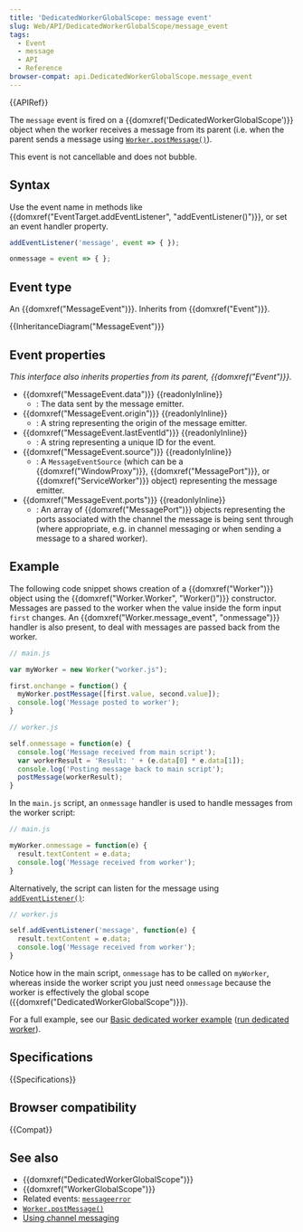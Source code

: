 ```yaml
---
title: 'DedicatedWorkerGlobalScope: message event'
slug: Web/API/DedicatedWorkerGlobalScope/message_event
tags:
  - Event
  - message
  - API
  - Reference
browser-compat: api.DedicatedWorkerGlobalScope.message_event
---
```

{{APIRef}}

The `message` event is fired on a {{domxref('DedicatedWorkerGlobalScope')}} object when the worker receives a message from its parent (i.e. when the parent sends a message using [`Worker.postMessage()`](/en-US/docs/Web/API/Worker/postMessage)).

This event is not cancellable and does not bubble.

## Syntax

Use the event name in methods like {{domxref("EventTarget.addEventListener", "addEventListener()")}}, or set an event handler property.

```js
addEventListener('message', event => { });

onmessage = event => { };
```

## Event type

An {{domxref("MessageEvent")}}. Inherits from {{domxref("Event")}}.

{{InheritanceDiagram("MessageEvent")}}

## Event properties

_This interface also inherits properties from its parent, {{domxref("Event")}}._

- {{domxref("MessageEvent.data")}} {{readonlyInline}}
  - : The data sent by the message emitter.
- {{domxref("MessageEvent.origin")}} {{readonlyInline}}
  - : A string representing the origin of the message emitter.
- {{domxref("MessageEvent.lastEventId")}} {{readonlyInline}}
  - : A string representing a unique ID for the event.
- {{domxref("MessageEvent.source")}} {{readonlyInline}}
  - : A `MessageEventSource` (which can be a {{domxref("WindowProxy")}}, {{domxref("MessagePort")}}, or {{domxref("ServiceWorker")}} object) representing the message emitter.
- {{domxref("MessageEvent.ports")}} {{readonlyInline}}
  - : An array of {{domxref("MessagePort")}} objects representing the ports associated with the channel the message is being sent through (where appropriate, e.g. in channel messaging or when sending a message to a shared worker).

## Example

The following code snippet shows creation of a {{domxref("Worker")}} object using the {{domxref("Worker.Worker", "Worker()")}} constructor. Messages are passed to the worker when the value inside the form input `first` changes. An {{domxref("Worker.message_event", "onmessage")}} handler is also present, to deal with messages are passed back from the worker.

```js
// main.js

var myWorker = new Worker("worker.js");

first.onchange = function() {
  myWorker.postMessage([first.value, second.value]);
  console.log('Message posted to worker');
}

// worker.js

self.onmessage = function(e) {
  console.log('Message received from main script');
  var workerResult = 'Result: ' + (e.data[0] * e.data[1]);
  console.log('Posting message back to main script');
  postMessage(workerResult);
}
```

In the `main.js` script, an `onmessage` handler is used to handle messages from the worker script:

```js
// main.js

myWorker.onmessage = function(e) {
  result.textContent = e.data;
  console.log('Message received from worker');
}
```

Alternatively, the script can listen for the message using [`addEventListener()`](/en-US/docs/Web/API/EventTarget/addEventListener):

```js
// worker.js

self.addEventListener('message', function(e) {
  result.textContent = e.data;
  console.log('Message received from worker');
}
```

Notice how in the main script, `onmessage` has to be called on `myWorker`, whereas inside the worker script you just need `onmessage` because the worker is effectively the global scope ({{domxref("DedicatedWorkerGlobalScope")}}).

For a full example, see our [Basic dedicated worker example](https://github.com/mdn/dom-examples/tree/master/web-workers/simple-web-worker) ([run dedicated worker](https://mdn.github.io/dom-examples/web-workers/simple-web-worker/)).

## Specifications

{{Specifications}}

## Browser compatibility

{{Compat}}

## See also

- {{domxref("DedicatedWorkerGlobalScope")}}
- {{domxref("WorkerGlobalScope")}}
- Related events: [`messageerror`](/en-US/docs/Web/API/DedicatedWorkerGlobalScope/messageerror_event)
- [`Worker.postMessage()`](/en-US/docs/Web/API/Worker/postMessage)
- [Using
  channel messaging](/en-US/docs/Web/API/Channel_Messaging_API/Using_channel_messaging)
